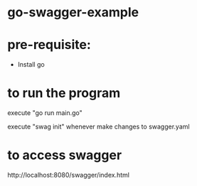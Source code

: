 # go-swagger-example

# pre-requisite:
- Install go

# to run the program
execute "go run main.go"

execute "swag init" whenever make changes to swagger.yaml 

# to access swagger
http://localhost:8080/swagger/index.html